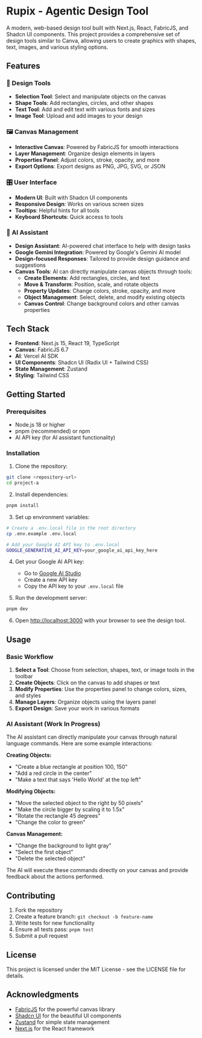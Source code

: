 # Rupix - Agentic Design Tool

A modern, web-based design tool built with Next.js, React, FabricJS, and Shadcn UI components. This project provides a comprehensive set of design tools similar to Canva, allowing users to create graphics with shapes, text, images, and various styling options.

## Features

### 🎨 Design Tools
- **Selection Tool**: Select and manipulate objects on the canvas
- **Shape Tools**: Add rectangles, circles, and other shapes
- **Text Tool**: Add and edit text with various fonts and sizes
- **Image Tool**: Upload and add images to your design

### 🖼️ Canvas Management
- **Interactive Canvas**: Powered by FabricJS for smooth interactions
- **Layer Management**: Organize design elements in layers
- **Properties Panel**: Adjust colors, stroke, opacity, and more
- **Export Options**: Export designs as PNG, JPG, SVG, or JSON

### 🎛️ User Interface
- **Modern UI**: Built with Shadcn UI components
- **Responsive Design**: Works on various screen sizes
- **Tooltips**: Helpful hints for all tools
- **Keyboard Shortcuts**: Quick access to tools

### 🤖 AI Assistant
- **Design Assistant**: AI-powered chat interface to help with design tasks
- **Google Gemini Integration**: Powered by Google's Gemini AI model
- **Design-focused Responses**: Tailored to provide design guidance and suggestions
- **Canvas Tools**: AI can directly manipulate canvas objects through tools:
  - **Create Elements**: Add rectangles, circles, and text
  - **Move & Transform**: Position, scale, and rotate objects
  - **Property Updates**: Change colors, stroke, opacity, and more
  - **Object Management**: Select, delete, and modify existing objects
  - **Canvas Control**: Change background colors and other canvas properties

## Tech Stack

- **Frontend**: Next.js 15, React 19, TypeScript
- **Canvas**: FabricJS 6.7
- **AI**: Vercel AI SDK
- **UI Components**: Shadcn UI (Radix UI + Tailwind CSS)
- **State Management**: Zustand
- **Styling**: Tailwind CSS

## Getting Started

### Prerequisites
- Node.js 18 or higher
- pnpm (recommended) or npm
- AI API key (for AI assistant functionality)

### Installation

1. Clone the repository:
```bash
git clone <repository-url>
cd project-a
```

2. Install dependencies:
```bash
pnpm install
```

3. Set up environment variables:
```bash
# Create a .env.local file in the root directory
cp .env.example .env.local

# Add your Google AI API key to .env.local
GOOGLE_GENERATIVE_AI_API_KEY=your_google_ai_api_key_here
```

4. Get your Google AI API key:
   - Go to [Google AI Studio](https://aistudio.google.com/app/apikey)
   - Create a new API key
   - Copy the API key to your `.env.local` file

5. Run the development server:
```bash
pnpm dev
```

6. Open [http://localhost:3000](http://localhost:3000) with your browser to see the design tool.

## Usage

### Basic Workflow

1. **Select a Tool**: Choose from selection, shapes, text, or image tools in the toolbar
2. **Create Objects**: Click on the canvas to add shapes or text
3. **Modify Properties**: Use the properties panel to change colors, sizes, and styles
4. **Manage Layers**: Organize objects using the layers panel
5. **Export Design**: Save your work in various formats

### AI Assistant (Work In Progress)

The AI assistant can directly manipulate your canvas through natural language commands. Here are some example interactions:

**Creating Objects:**
- "Create a blue rectangle at position 100, 150"
- "Add a red circle in the center"
- "Make a text that says 'Hello World' at the top left"

**Modifying Objects:**
- "Move the selected object to the right by 50 pixels"
- "Make the circle bigger by scaling it to 1.5x"
- "Rotate the rectangle 45 degrees"
- "Change the color to green"

**Canvas Management:**
- "Change the background to light gray"
- "Select the first object"
- "Delete the selected object"

The AI will execute these commands directly on your canvas and provide feedback about the actions performed.

## Contributing

1. Fork the repository
2. Create a feature branch: `git checkout -b feature-name`
3. Write tests for new functionality
4. Ensure all tests pass: `pnpm test`
5. Submit a pull request

## License

This project is licensed under the MIT License - see the LICENSE file for details.

## Acknowledgments

- [FabricJS](http://fabricjs.com/) for the powerful canvas library
- [Shadcn UI](https://ui.Shadcn.com/) for the beautiful UI components
- [Zustand](https://github.com/pmndrs/zustand) for simple state management
- [Next.js](https://nextjs.org/) for the React framework
